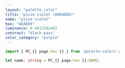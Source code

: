```yaml
---
layout: "palette_color"
title: "pixie violet (#AEAED6)"
name: "pixie violet"
hex: "AEAED6"
luminance: 0.4412581401
contrast: "black-pass"
color_category: "purple"
---
```


```typescript
import { PC_{{ page.hex }} } from 'palette-colors';

let name: string = PC_{{ page.hex }}.NAME;
```
